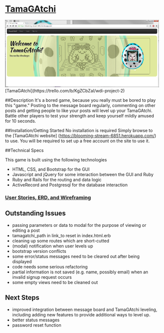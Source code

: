 # [TamaGAtchi](https://blooming-stream-6851.herokuapp.com/)

<img src="app/assets/screenshot.png">
[TamaGAtchi](https://trello.com/b/KgZCbZaI/wdi-project-2)

##Description
It's a bored game, because you really must be bored to play this "game."  Posting to the message board regularly, commenting on other posts and getting people to like your posts will level up your TamaGAtchi.  Battle other players to test your strength and keep yourself mildly amused for 10 seconds.

##Installation/Getting Started
No installation is required  Simply browse to the [TamaGAtchi website]
(https://blooming-stream-6851.herokuapp.com/)
to use.  You will be required to set up a free account on the site to use it.

##Technical Specs

This game is built using the following technologies

- HTML, CSS, and Bootstrap for the GUI
- Javascript and jQuery for some interaction between the GUI and Ruby
- Ruby and Rails for the routing and data logic
- ActiveRecord and Postgresql for the database interaction

### [User Stories, ERD, and Wireframing](https://trello.com/b/KgZCbZaI/wdi-project-2)

## Outstanding Issues
- passing parameters or data to modal for the purpose of viewing or editing a post
- tamagatchi_path in link_to reset in index.html.erb
- cleaning up some routes which are short-cutted
- (modal) notification when user levels up
- bootstrap version conflicts
- some error/status messages need to be cleared out after being displayed
- code needs some serious refactoring
- partial information is not saved (e.g. name, possibly email) when an invalid signup request occurs
- some empty views need to be cleaned out

## Next Steps
- improved integration between message board and TamaGAtchi leveling, including adding new features to provide additional ways to level up.
- better status messages
- password reset function
